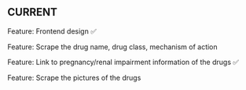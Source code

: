 #
## CURRENT 
Feature: Frontend design ✅

Feature: Scrape the drug name, drug class, mechanism of action

Feature: Link to pregnancy/renal impairment information of the drugs ✅

Feature: Scrape the pictures of the drugs